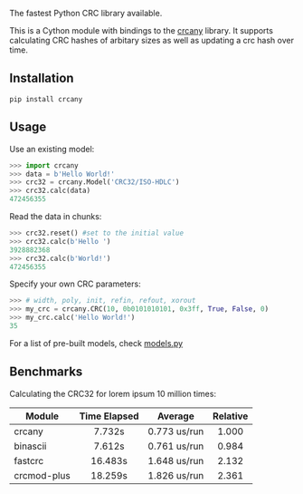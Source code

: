 The fastest Python CRC library available.

This is a Cython module with bindings to the [crcany](https://github.com/madler/crcany) library. It supports calculating CRC hashes of arbitary sizes as well as updating a crc hash over time.

## Installation

`pip install crcany`

## Usage

Use an existing model:

```python
>>> import crcany
>>> data = b'Hello World!'
>>> crc32 = crcany.Model('CRC32/ISO-HDLC')
>>> crc32.calc(data)
472456355
```

Read the data in chunks:

```python
>>> crc32.reset() #set to the initial value
>>> crc32.calc(b'Hello ')
3928882368
>>> crc32.calc(b'World!')
472456355
```

Specify your own CRC parameters:

```python
>>> # width, poly, init, refin, refout, xorout
>>> my_crc = crcany.CRC(10, 0b0101010101, 0x3ff, True, False, 0)
>>> my_crc.calc('Hello World!')
35
```

For a list of pre-built models, check [models.py](https://github.com/marzooqy/crcany/blob/main/src/crcany/models.py)

## Benchmarks

Calculating the CRC32 for lorem ipsum 10 million times:

| Module | Time Elapsed | Average | Relative |
|---|:-:|:-:|:-:|
| crcany | 7.732s | 0.773 us/run | 1.000 |
| binascii | 7.612s | 0.761 us/run | 0.984 |
| fastcrc | 16.483s | 1.648 us/run | 2.132 |
| crcmod-plus | 18.259s | 1.826 us/run | 2.361 |
